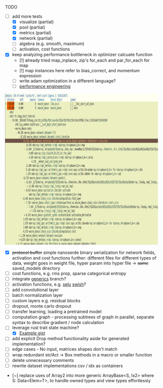 TODO

- [ ] add more tests
    - [X] visualize (partial)
    - [X] pool (partial)
    - [X] metrics (partial)
    - [X] network (partial)
    - [ ] algebra (e.g. smooth, maximum)
    - [ ] activation, cost functions
- [X] keep analyzing performance bottleneck in optimizer calcuate function 
    - [!] already tried map_inplace, zip's for_each and par_for_each for map
    - [!] map instances here refer to bias_correct, and momentum expression
    - [ ] write adam optimization in a different language?
    - [ ] [performance engineering](https://ocw.mit.edu/courses/6-172-performance-engineering-of-software-systems-fall-2018/resources/mit6_172f18_lec1/)

<p float="center">
  <img src='images/perfreport.jpg' width='1000' height='500'/>
</p>


- [X] ~~protocol buffer~~ simple nanoserde binary serialization for network fields, activation and cost functions
      further: different files for different types of data, weight goes in weight file, hyper param into hyper file -> ~~same~~ saved_models directory
- [ ] cost functions, e.g. rms prop, sparse categorical entropy
- [ ] integrate [generics](https://github.com/brpandey/neuron_dance/tree/generics) branch?
- [ ] activation functions, e.g. [selu](https://www.tensorflow.org/api_docs/python/tf/keras/activations/selu) [swish](https://en.wikipedia.org/wiki/Swish_function)?
- [ ] add convolutional layer
- [ ] batch normalization layer
- [ ] custom layers e.g. residual blocks
- [ ] dropout, monte carlo dropout
- [ ] transfer learning, loading a pretrained model
- [ ] computation graph - processing subtrees of graph in parallel, separate syntax to describe gradient / node calculation
- [ ] leverage rust trait state machine?
    - [X] [Example gist](https://gist.github.com/brpandey/ec123fa12f79465b1cf51eff5654d9d1)
- [ ] add explicit Drop method functionality aside for generated implementation?
- [ ] edge cases - No input, matrices shapes don't match
- [ ] wrap redundant str/Act -> Box<dyn Activation> methods in a macro or smaller function
- [ ] delete unnecessary comments
- [ ] rewrite dataset implementations csv / idx as containers
- [~] replace uses of Array2 into more generic ArrayBase<S, Ix2> where S: Data<Elem=T>, to handle owned types and view types effortlessly
